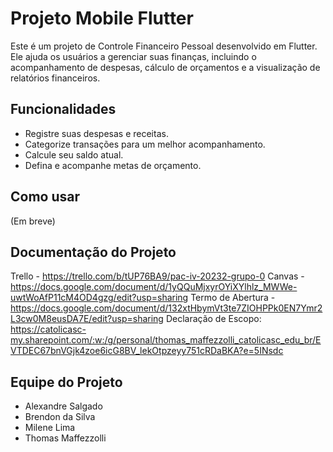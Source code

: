 # Projeto Mobile Flutter

Este é um projeto de Controle Financeiro Pessoal desenvolvido em Flutter. Ele ajuda os usuários a gerenciar suas finanças, incluindo o acompanhamento de despesas, cálculo de orçamentos e a visualização de relatórios financeiros.

## Funcionalidades

- Registre suas despesas e receitas.
- Categorize transações para um melhor acompanhamento.
- Calcule seu saldo atual.
- Defina e acompanhe metas de orçamento.

## Como usar

(Em breve)

## Documentação do Projeto

Trello - https://trello.com/b/tUP76BA9/pac-iv-20232-grupo-0
Canvas - https://docs.google.com/document/d/1yQQuMjxyrOYiXYlhlz_MWWe-uwtWoAfP11cM4OD4gzg/edit?usp=sharing
Termo de Abertura - https://docs.google.com/document/d/132xtHbymVt3te7ZIOHPPk0EN7Ymr2L3cw0M8eusDA7E/edit?usp=sharing
Declaração de Escopo: https://catolicasc-my.sharepoint.com/:w:/g/personal/thomas_maffezzolli_catolicasc_edu_br/EVTDEC67bnVGjk4zoe6icG8BV_lekOtpzeyy751cRDaBKA?e=5INsdc

## Equipe do Projeto

- Alexandre Salgado
- Brendon da Silva
- Milene Lima
- Thomas Maffezzolli
